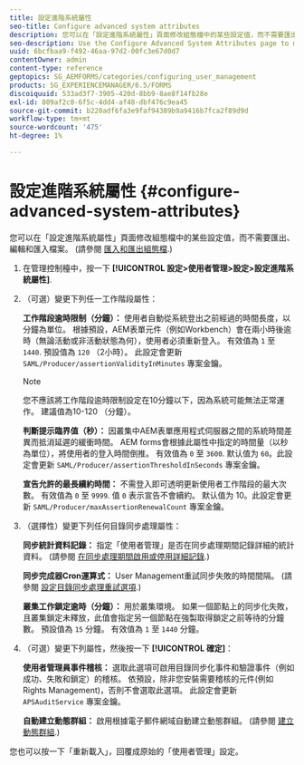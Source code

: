 ```yaml
---
title: 設定進階系統屬性
seo-title: Configure advanced system attributes
description: 您可以在「設定進階系統屬性」頁面修改組態檔中的某些設定值，而不需要匯出、編輯和匯入檔案。
seo-description: Use the Configure Advanced System Attributes page to modify certain settings in the configuration file without the need to export, edit, and import the file.
uuid: 6bcfbaa9-f492-46aa-97d2-00fc3e67d0d7
contentOwner: admin
content-type: reference
geptopics: SG_AEMFORMS/categories/configuring_user_management
products: SG_EXPERIENCEMANAGER/6.5/FORMS
discoiquuid: 533ad3f7-3905-420d-8bb9-8ae8f14fb28e
exl-id: 809af2c0-6f5c-4dd4-af48-dbf476c9ea45
source-git-commit: b220adf6fa3e9faf94389b9a9416b7fca2f89d9d
workflow-type: tm+mt
source-wordcount: '475'
ht-degree: 1%

---
```


# 設定進階系統屬性 {#configure-advanced-system-attributes}

您可以在「設定進階系統屬性」頁面修改組態檔中的某些設定值，而不需要匯出、編輯和匯入檔案。 (請參閱 [匯入和匯出組態檔](/help/forms/using/admin-help/importing-exporting-configuration-file.md#importing-and-exporting-the-configuration-file).)

1. 在管理控制檯中，按一下 **[!UICONTROL 設定>使用者管理>設定>設定進階系統屬性]**.
1. （可選）變更下列任一工作階段屬性：

   **工作階段逾時限制（分鐘）：** 使用者自動從系統登出之前經過的時間長度，以分鐘為單位。 根據預設，AEM表單元件（例如Workbench）會在兩小時後逾時（無論活動或非活動狀態為何），使用者必須重新登入。 有效值為 `1` 至 `1440`. 預設值為 `120` （2小時）。 此設定會更新 `SAML/Producer/assertionValidityInMinutes` 專案金鑰。

   >[!NOTE]
   >
   >您不應該將工作階段逾時限制設定在10分鐘以下，因為系統可能無法正常運作。 建議值為10-120 （分鐘）。

   **判斷提示臨界值（秒）：** 因叢集中AEM表單應用程式伺服器之間的系統時間差異而抵消延遲的緩衝時間。 AEM forms會根據此屬性中指定的時間量（以秒為單位），將使用者的登入時間倒推。 有效值為 `0` 至 `3600`. 默认值为 `60`。此設定會更新 `SAML/Producer/assertionThresholdInSeconds` 專案金鑰。

   **宣告允許的最長續約時間：** 不需登入即可透明更新使用者工作階段的最大次數。 有效值為 `0` 至 `9999`. 值 `0` 表示宣告不會續約。 默认值为 10。此設定會更新 `SAML/Producer/maxAssertionRenewalCount` 專案金鑰。

1. （選擇性）變更下列任何目錄同步處理屬性：

   **同步統計資料記錄：** 指定「使用者管理」是否在同步處理期間記錄詳細的統計資料。 (請參閱 [在同步處理期間啟用或停用詳細記錄](/help/forms/using/admin-help/synchronizing-directories.md#enable-or-disable-detailed-logging-during-synchronization).)

   **同步完成器Cron運算式：** User Management重試同步失敗的時間間隔。 (請參閱 [設定目錄同步處理重試選項](/help/forms/using/admin-help/synchronizing-directories.md#configure-the-directory-synchronization-retry-option).)

   **叢集工作鎖定逾時（分鐘）：** 用於叢集環境。 如果一個節點上的同步化失敗，且叢集鎖定未釋放，此值會指定另一個節點在強製取得鎖定之前等待的分鐘數。 預設值為 `15` 分鐘。 有效值為 `1` 至 `1440` 分鐘。

1. （可選）變更下列屬性，然後按一下 **[!UICONTROL 確定]**：

   **使用者管理員事件稽核：** 選取此選項可啟用目錄同步化事件和驗證事件（例如成功、失敗和鎖定）的稽核。 依預設，除非您安裝需要稽核的元件(例如Rights Management)，否則不會選取此選項。 此設定會更新 `APSAuditService` 專案金鑰。

   **自動建立動態群組：** 啟用根據電子郵件網域自動建立動態群組。 (請參閱 [建立動態群組](/help/forms/using/admin-help/creating-configuring-groups.md#create-a-dynamic-group).)

您也可以按一下「重新載入」，回覆成原始的「使用者管理」設定。
